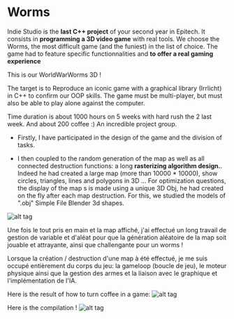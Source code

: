 # Worms
Indie Studio is the **last C++ project** of your second year in Epitech. It consists in **programming a 3D video game** with real tools. We choose the Worms, the most difficult game (and the funiest) in the list of choice. The game had to feature specific functionnalities and **to offer a real gaming experience**

This is our WorldWarWorms 3D !

The target is to Reproduce an iconic game with a graphical library (Irrlicht) in C++ to confirm our OOP skills. The game must be multi-player, but must also be able to play alone against the computer.

Time duration is about 1000 hours on 5 weeks with hard rush the 2 last week. And about 200 coffee :)
An incredible project group.

 - Firstly, I have participated in the design of the game and the division of tasks.

 - I then coupled to the random generation of the map as well as all connected destruction functions: a long **rasterizing algorithm design.**. Indeed he had created a large map (more than 10000 * 10000), show circles, triangles, lines and polygons in 3D ... For optimization questions, the display of the map s is made using a unique 3D Obj, he had created on the fly after each map destruction. For this, we studied the models of ".obj" Simple File Blender 3d shapes.

![alt tag](https://raw.githubusercontent.com/usernameHed/Worms/master/ObjWorms.gif)


Une fois le tout pris en main et la map affiché, j'ai effectué un long travail de gestion de variable et d'aléat pour que la génération aléatoire de la map soit jouable et attrayante, ainsi que challengante pour un worms !

Lorsque la création / destruction d'une map à été effectué, je me suis occupé entièrement du corps du jeu: la gameloop (boucle de jeu), le moteur physique ainsi que la gestion des armes et la liaison avec le graphique et l'implémentation de l'IA.

Here is the result of how to turn coffee in a game:
![alt tag](https://raw.githubusercontent.com/usernameHed/Worms/master/Worms.gif)

Here is the compilation !
![alt tag](https://raw.githubusercontent.com/usernameHed/Worms/master/CompileWorms.gif)